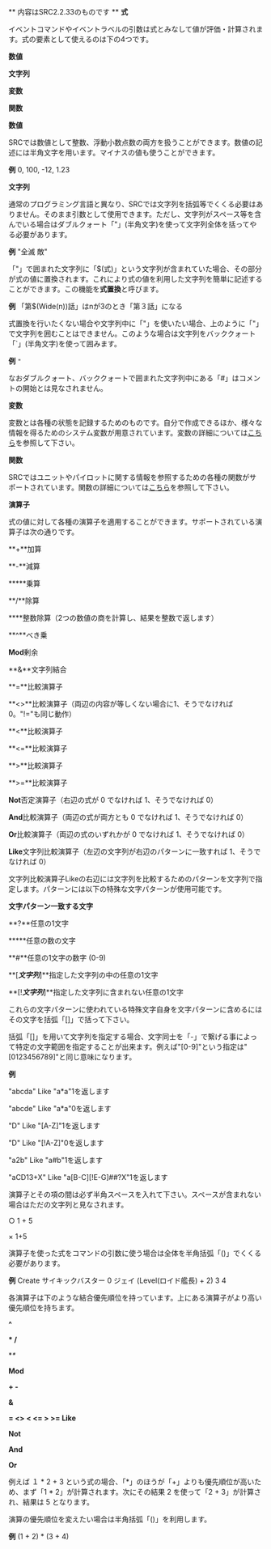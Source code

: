 ** 内容はSRC2.2.33のものです **
**式**

イベントコマンドやイベントラベルの引数は式とみなして値が評価・計算されます。式の要素として使えるのは下の4つです。

**数値**

**文字列**

**変数**

**関数**

**数値**

SRCでは数値として整数、浮動小数点数の両方を扱うことができます。数値の記述には半角文字を用います。マイナスの値も使うことができます。

**例** 0, 100, -12, 1.23

**文字列**

通常のプログラミング言語と異なり、SRCでは文字列を括弧等でくくる必要はありません。そのまま引数として使用できます。ただし、文字列がスペース等を含んでいる場合はダブルクォート「"」(半角文字)を使って文字列全体を括ってやる必要があります。

**例** "全滅 敵"

「"」で囲まれた文字列に「$(式)」という文字列が含まれていた場合、その部分が式の値に置換されます。これにより式の値を利用した文字列を簡単に記述することができます。この機能を**式置換**と呼びます。

**例** 「第$(Wide(n))話」はnが3のとき「第３話」になる

式置換を行いたくない場合や文字列中に「"」を使いたい場合、上のように「"」で文字列を囲むことはできません。このような場合は文字列をバッククォート「`」(半角文字)を使って囲みます。

**例** `"`

なおダブルクォート、バッククォートで囲まれた文字列中にある「#」はコメントの開始とは見なされません。

**変数**

変数とは各種の状態を記録するためのものです。自分で作成できるほか、様々な情報を得るためのシステム変数が用意されています。変数の詳細については[こちら](変数.md)を参照して下さい。

**関数**

SRCではユニットやパイロットに関する情報を参照するための各種の関数がサポートされています。関数の詳細については[こちら](関数.md)を参照して下さい。

**演算子**

式の値に対して各種の演算子を適用することができます。サポートされている演算子は次の通りです。

**+**加算

**-**減算

**\***乗算

**/**除算

**\**整数除算（2つの数値の商を計算し、結果を整数で返します）

**^**べき乗

**Mod**剰余

**&**文字列結合

**=**比較演算子

**&lt;&gt;**比較演算子（両辺の内容が等しくない場合に1、そうでなければ0。"!="も同じ動作）

**&lt;**比較演算子

**&lt;=**比較演算子

**&gt;**比較演算子

**&gt;=**比較演算子

**Not**否定演算子（右辺の式が 0 でなければ 1、そうでなければ 0）

**And**比較演算子（両辺の式が両方とも 0 でなければ 1、そうでなければ 0）

**Or**比較演算子（両辺の式のいずれかが 0 でなければ 1、そうでなければ 0）

**Like**文字列比較演算子（左辺の文字列が右辺のパターンに一致すれば 1、そうでなければ 0）

文字列比較演算子Likeの右辺には文字列を比較するためのパターンを文字列で指定します。パターンには以下の特殊な文字パターンが使用可能です。

**文字パターン一致する文字**

**?**任意の1文字

**\***任意の数の文字

**#**任意の1文字の数字 (0-9)

**[***文字列***]**指定した文字列の中の任意の1文字

**[!***文字列***]**指定した文字列に含まれない任意の1文字

これらの文字パターンに使われている特殊文字自身を文字パターンに含めるにはその文字を括弧「[]」で括って下さい。

括弧「[]」を用いて文字列を指定する場合、文字同士を「-」で繋げる事によって特定の文字範囲を指定することが出来ます。例えば"[0-9]"という指定は"[0123456789]"と同じ意味になります。

**例**

"abcda" Like "a\*a"1を返します

"abcde" Like "a\*a"0を返します

"D" Like "[A-Z]"1を返します

"D" Like "[!A-Z]"0を返します

"a2b" Like "a#b"1を返します

"aCD13+X" Like "a[B-C][!E-G]##?X"1を返します

演算子とその項の間は必ず半角スペースを入れて下さい。スペースが含まれない場合はただの文字列と見なされます。

○ 1 + 5

× 1+5

演算子を使った式をコマンドの引数に使う場合は全体を半角括弧「()」でくくる必要があります。

**例** Create サイキックバスター 0 ジェイ (Level(ロイド艦長) + 2) 3 4

各演算子は下のような結合優先順位を持っています。上にある演算子がより高い優先順位を持ちます。

**^**

**\* /**

**\**

**Mod**

**+ -**

**&**

**= &lt;&gt; &lt; &lt;= &gt; &gt;= Like**

**Not**

**And**

**Or**

例えば １ \* 2 + 3 という式の場合、「\*」のほうが「+」よりも優先順位が高いため、まず「1 \* 2」が計算されます。次にその結果 2 を使って「2 + 3」が計算され、結果は 5 となります。

演算の優先順位を変えたい場合は半角括弧「()」を利用します。

**例** (1 + 2) \* (3 + 4)
